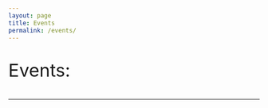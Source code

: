 ```yaml
---
layout: page
title: Events
permalink: /events/
---
```

<p style="font-size: 36px">Events:
<hr></p>
